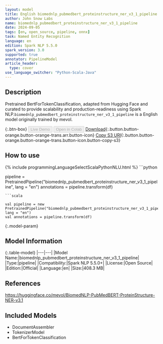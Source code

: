 ```yaml
---
layout: model
title: English biomednlp_pubmedbert_proteinstructure_ner_v3_1_pipeline pipeline BertForTokenClassification from mevol
author: John Snow Labs
name: biomednlp_pubmedbert_proteinstructure_ner_v3_1_pipeline
date: 2024-09-05
tags: [en, open_source, pipeline, onnx]
task: Named Entity Recognition
language: en
edition: Spark NLP 5.5.0
spark_version: 3.0
supported: true
annotator: PipelineModel
article_header:
  type: cover
use_language_switcher: "Python-Scala-Java"
---
```


## Description

Pretrained BertForTokenClassification, adapted from Hugging Face and curated to provide scalability and production-readiness using Spark NLP.`biomednlp_pubmedbert_proteinstructure_ner_v3_1_pipeline` is a English model originally trained by mevol.

{:.btn-box}
<button class="button button-orange" disabled>Live Demo</button>
<button class="button button-orange" disabled>Open in Colab</button>
[Download](https://s3.amazonaws.com/auxdata.johnsnowlabs.com/public/models/biomednlp_pubmedbert_proteinstructure_ner_v3_1_pipeline_en_5.5.0_3.0_1725563339958.zip){:.button.button-orange.button-orange-trans.arr.button-icon}
[Copy S3 URI](s3://auxdata.johnsnowlabs.com/public/models/biomednlp_pubmedbert_proteinstructure_ner_v3_1_pipeline_en_5.5.0_3.0_1725563339958.zip){:.button.button-orange.button-orange-trans.button-icon.button-copy-s3}

## How to use



<div class="tabs-box" markdown="1">
{% include programmingLanguageSelectScalaPythonNLU.html %}
```python

pipeline = PretrainedPipeline("biomednlp_pubmedbert_proteinstructure_ner_v3_1_pipeline", lang = "en")
annotations =  pipeline.transform(df)   

```
```scala

val pipeline = new PretrainedPipeline("biomednlp_pubmedbert_proteinstructure_ner_v3_1_pipeline", lang = "en")
val annotations = pipeline.transform(df)

```
</div>

{:.model-param}
## Model Information

{:.table-model}
|---|---|
|Model Name:|biomednlp_pubmedbert_proteinstructure_ner_v3_1_pipeline|
|Type:|pipeline|
|Compatibility:|Spark NLP 5.5.0+|
|License:|Open Source|
|Edition:|Official|
|Language:|en|
|Size:|408.3 MB|

## References

https://huggingface.co/mevol/BiomedNLP-PubMedBERT-ProteinStructure-NER-v3.1

## Included Models

- DocumentAssembler
- TokenizerModel
- BertForTokenClassification